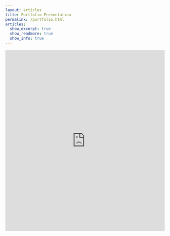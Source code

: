 ```yaml
---
layout: articles
title: Portfolio Presentation
permalink: /portfolio.html
articles:
  show_excerpt: true
  show_readmore: true
  show_info: true
---
```

<style>
.responsive-wrap iframe{ max-width: 100%;}
</style>
<div class="responsive-wrap">
<iframe src="https://docs.google.com/presentation/d/e/2PACX-1vTmsacaDuCKHP_HVPYx-otrYOsA2D3rrweWENcmiVOrrW_hjtVIETrd7hbFwukFUIIzIQBo4X3p3fly/embed?start=false&loop=false&delayms=30000" frameborder="0" width="960" height="569" allowfullscreen="true" mozallowfullscreen="true" webkitallowfullscreen="true"></iframe>

</div>